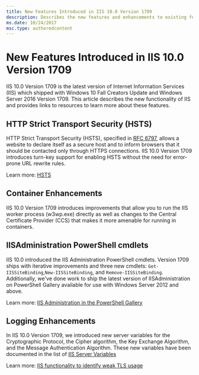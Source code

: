 ```yaml
---
title: New Features Introduced in IIS 10.0 Version 1709
description: Describes the new features and enhancements to existing features that are introduced in version 1709 of IIS 10.0.
ms.date: 10/24/2017
msc.type: authoredcontent
---
```

# New Features Introduced in IIS 10.0 Version 1709

IIS 10.0 Version 1709 is the latest version of Internet Information Services (IIS) which shipped with Windows 10 Fall Creators Update and Windows Server 2016 Version 1709. This article describes the new functionality of IIS and provides links to resources to learn more about these features.

## HTTP Strict Transport Security (HSTS)

HTTP Strict Transport Security (HSTS), specified in [RFC 6797](https://tools.ietf.org/html/rfc6797), allows a website to declare itself as a secure host and to inform browsers that it should be contacted only through HTTPS connections. IIS 10.0 Version 1709 introduces turn-key support for enabling HSTS without the need for error-prone URL rewrite rules.

Learn more: [HSTS](iis-10-version-1709-hsts.md)

## Container Enhancements

IIS 10.0 Version 1709 introduces improvements that allow you to run the IIS worker process (w3wp.exe) directly as well as changes to the Central Certificate Provider (CCS) that makes it more amenable for running in containers.

## IISAdministration PowerShell cmdlets

IIS 10.0 introduced the IIS Administration PowerShell cmdlets. Version 1709 ships with iterative improvements and three new cmdlets: `Get-IISSiteBinding`,`New-IISSiteBinding`, and `Remove-IISSiteBinding`. Additionally, we've done work to ship the latest version of IISAdministration on PowerShell Gallery available for use with Windows Server 2012 and above.

Learn more: [IIS Administration in the PowerShell Gallery](https://blogs.iis.net/iisteam/introducing-iisadministration-in-the-powershell-gallery)

## Logging Enhancements

In IIS 10.0 Version 1709, we introduced new server variables for the Cryptographic Protocol, the Cipher algorithm, the Key Exchange Algorithm, and the Message Authentication Algorithm. These new variables have been documented in the list of [IIS Server Variables](../../web-dev-reference/server-variables.md)

Learn more: [IIS functionality to identify weak TLS usage](https://cloudblogs.microsoft.com/microsoftsecure/2017/09/07/new-iis-functionality-to-help-identify-weak-tls-usage/)
